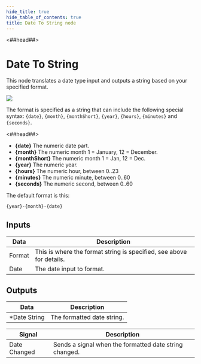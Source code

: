 ```yaml
---
hide_title: true
hide_table_of_contents: true
title: Date To String node
---
```


<##head##>

# Date To String

This node translates a <span className="ndl-data">date</span> type input and outputs a <span className="ndl-data">string</span> based on your specified format.

<div className="ndl-image-with-background l">

![](/nodes/utilities/date-to-string/date-to-string.png)

</div>

The format is specified as a <span className="ndl-data">string</span> that can include the following special syntax: `{date}`, `{month}`, `{monthShort}`, `{year}`, `{hours}`, `{minutes}` and `{seconds}`.

<##head##>

- **{date}** The numeric date part.
- **{month}** The numeric month 1 = January, 12 = December.
- **{monthShort}** The numeric month 1 = Jan, 12 = Dec.
- **{year}** The numeric year.
- **{hours}** The numeric hour, between 0..23
- **{minutes}** The numeric minute, between 0..60
- **{seconds}** The numeric second, between 0..60

The default format is this:

```
{year}-{month}-{date}
```

## Inputs

<div className="ndl-table-35-65">

| Data                                     | Description                                                          |
| ---------------------------------------- | -------------------------------------------------------------------- |
| <span className="ndl-data">Format</span> | This is where the format string is specified, see above for details. |
| <span className="ndl-data">Date</span>   | The date input to format.                                            |

</div>

## Outputs

<div className="ndl-table-35-65">

| Data                                            | Description                |
| ----------------------------------------------- | -------------------------- |
| <span className="ndl-data">\*Date String</span> | The formatted date string. |

| Signal                                           | Description                                            |
| ------------------------------------------------ | ------------------------------------------------------ |
| <span className="ndl-signal">Date Changed</span> | Sends a signal when the formatted date string changed. |

</div>